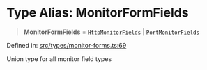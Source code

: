 # Type Alias: MonitorFormFields

> **MonitorFormFields** = [`HttpMonitorFields`](../interfaces/HttpMonitorFields.md) \| [`PortMonitorFields`](../interfaces/PortMonitorFields.md)

Defined in: [src/types/monitor-forms.ts:69](https://github.com/Nick2bad4u/Uptime-Watcher/blob/8a1973382d5fe14c52996ecda381894eb7ecd4a6/src/types/monitor-forms.ts#L69)

Union type for all monitor field types

